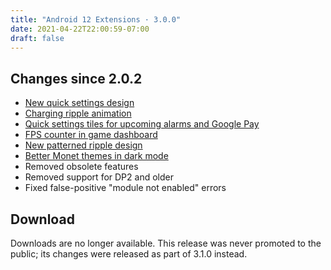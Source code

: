 ```yaml
---
title: "Android 12 Extensions · 3.0.0"
date: 2021-04-22T22:00:59-07:00
draft: false
---
```


## Changes since 2.0.2

- [New quick settings design](https://twitter.com/kdrag0n/status/1385048665295790081)
- [Charging ripple animation](https://twitter.com/kdrag0n/status/1385058302199885826)
- [Quick settings tiles for upcoming alarms and Google Pay](https://twitter.com/kdrag0n/status/1385029676012216320)
- [FPS counter in game dashboard](https://twitter.com/kdrag0n/status/1385029667334230021)
- [New patterned ripple design](https://twitter.com/kdrag0n/status/1385004640689811457)
- [Better Monet themes in dark mode](https://twitter.com/kdrag0n/status/1385003175501963266)
- Removed obsolete features
- Removed support for DP2 and older
- Fixed false-positive "module not enabled" errors

## Download

Downloads are no longer available. This release was never promoted to the public; its changes were released as part of 3.1.0 instead.
